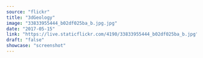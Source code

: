 ```yaml
---
source: "flickr"
title: "3dGeology"
image: "33833955444_b02df025ba_b.jpg.jpg"
date: "2017-05-15"
link: "https://live.staticflickr.com/4190/33833955444_b02df025ba_b.jpg"
draft: "false"
showcase: "screenshot"
---
```

